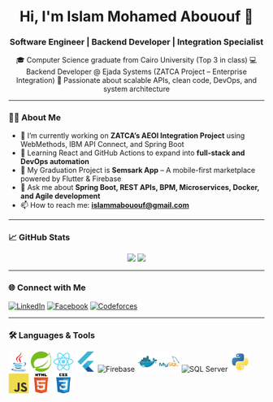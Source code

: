 <h1 align="center">Hi, I'm Islam Mohamed Abououf 👋</h1>
<h3 align="center">Software Engineer | Backend Developer | Integration Specialist</h3>

<p align="center">
🎓 Computer Science graduate from Cairo University (Top 3 in class)  
💻 Backend Developer @ Ejada Systems (ZATCA Project – Enterprise Integration)  
🚀 Passionate about scalable APIs, clean code, DevOps, and system architecture  
</p>

---

### 👨‍💻 About Me

- 🔭 I’m currently working on **ZATCA’s AEOI Integration Project** using WebMethods, IBM API Connect, and Spring Boot  
- 🌱 Learning React and GitHub Actions to expand into **full-stack and DevOps automation**  
- 📱 My Graduation Project is **Semsark App** – A mobile-first marketplace powered by Flutter & Firebase  
- 💬 Ask me about **Spring Boot, REST APIs, BPM, Microservices, Docker, and Agile development**  
- 📫 How to reach me: **islammabououf@gmail.com**

---

### 📈 GitHub Stats

<p align="center">
  <img src="https://github-readme-stats.vercel.app/api?username=eng-islamAbououf&show_icons=true&theme=github_dark" width="48%" />
  <img src="https://github-readme-streak-stats.herokuapp.com/?user=eng-islamAbououf&theme=github-dark" width="48%" />
</p>

---

### 🌐 Connect with Me

<p align="left">
  <a href="https://www.linkedin.com/in/islam-abououf/" target="blank"><img align="center" src="https://raw.githubusercontent.com/rahuldkjain/github-profile-readme-generator/master/src/images/icons/Social/linked-in-alt.svg" alt="LinkedIn" height="30" width="40" /></a>
  <a href="https://www.facebook.com/islam.aboouf.545" target="blank"><img align="center" src="https://raw.githubusercontent.com/rahuldkjain/github-profile-readme-generator/master/src/images/icons/Social/facebook.svg" alt="Facebook" height="30" width="40" /></a>
  <a href="https://codeforces.com/profile/Ima74" target="blank"><img align="center" src="https://raw.githubusercontent.com/rahuldkjain/github-profile-readme-generator/master/src/images/icons/Social/codeforces.svg" alt="Codeforces" height="30" width="40" /></a>
</p>

---

### 🛠️ Languages & Tools

<p align="left">
  <img src="https://raw.githubusercontent.com/devicons/devicon/master/icons/java/java-original.svg" alt="Java" width="40" height="40"/> 
  <img src="https://raw.githubusercontent.com/devicons/devicon/master/icons/spring/spring-original.svg" alt="Spring Boot" width="40" height="40"/>
  <img src="https://raw.githubusercontent.com/devicons/devicon/master/icons/react/react-original.svg" alt="React" width="40" height="40"/>
  <img src="https://raw.githubusercontent.com/devicons/devicon/master/icons/flutter/flutter-original.svg" alt="Flutter" width="40" height="40"/>
  <img src="https://www.vectorlogo.zone/logos/firebase/firebase-icon.svg" alt="Firebase" width="40" height="40"/>
  <img src="https://raw.githubusercontent.com/devicons/devicon/master/icons/docker/docker-original.svg" alt="Docker" width="40" height="40"/>
  <img src="https://raw.githubusercontent.com/devicons/devicon/master/icons/mysql/mysql-original-wordmark.svg" alt="MySQL" width="40" height="40"/>
  <img src="https://www.svgrepo.com/show/303229/microsoft-sql-server-logo.svg" alt="SQL Server" width="40" height="40"/>
  <img src="https://raw.githubusercontent.com/devicons/devicon/master/icons/python/python-original.svg" alt="Python" width="40" height="40"/>
  <img src="https://raw.githubusercontent.com/devicons/devicon/master/icons/javascript/javascript-original.svg" alt="JavaScript" width="40" height="40"/>
  <img src="https://raw.githubusercontent.com/devicons/devicon/master/icons/html5/html5-original-wordmark.svg" alt="HTML5" width="40" height="40"/>
  <img src="https://raw.githubusercontent.com/devicons/devicon/master/icons/css3/css3-original-wordmark.svg" alt="CSS3" width="40" height="40"/>
</p>
